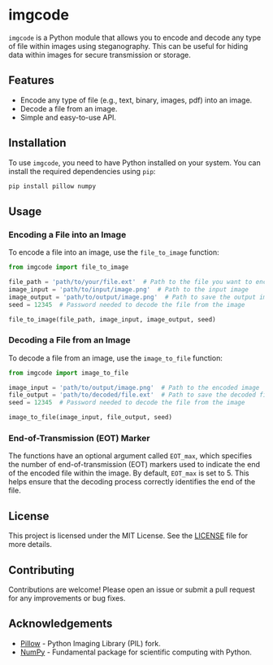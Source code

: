 # imgcode

`imgcode` is a Python module that allows you to encode and decode any type of file within images using steganography. This can be useful for hiding data within images for secure transmission or storage.

## Features

- Encode any type of file (e.g., text, binary, images, pdf) into an image.
- Decode a file from an image.
- Simple and easy-to-use API.

## Installation

To use `imgcode`, you need to have Python installed on your system. You can install the required dependencies using `pip`:

```bash
pip install pillow numpy
```

## Usage

### Encoding a File into an Image

To encode a file into an image, use the `file_to_image` function:

```python
from imgcode import file_to_image

file_path = 'path/to/your/file.ext'  # Path to the file you want to encode
image_input = 'path/to/input/image.png'  # Path to the input image
image_output = 'path/to/output/image.png'  # Path to save the output image
seed = 12345  # Password needed to decode the file from the image

file_to_image(file_path, image_input, image_output, seed)
```

### Decoding a File from an Image

To decode a file from an image, use the `image_to_file` function:

```python
from imgcode import image_to_file

image_input = 'path/to/output/image.png'  # Path to the encoded image
file_output = 'path/to/decoded/file.ext'  # Path to save the decoded file
seed = 12345  # Password needed to decode the file from the image

image_to_file(image_input, file_output, seed)
```

### End-of-Transmission (EOT) Marker

The functions have an optional argument called `EOT_max`, which specifies the number of end-of-transmission (EOT) markers used to indicate the end of the encoded file within the image. By default, `EOT_max` is set to 5. This helps ensure that the decoding process correctly identifies the end of the file.

## License

This project is licensed under the MIT License. See the [LICENSE](LICENSE) file for more details.

## Contributing

Contributions are welcome! Please open an issue or submit a pull request for any improvements or bug fixes.

## Acknowledgements

- [Pillow](https://python-pillow.org/) - Python Imaging Library (PIL) fork.
- [NumPy](https://numpy.org/) - Fundamental package for scientific computing with Python.
